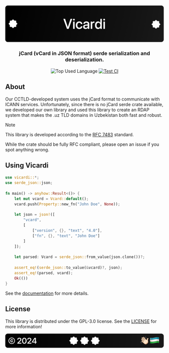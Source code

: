 <p align="center">
    <img src=".github/assets/header.png" alt="Uzinfocom's {Vicardi}">
</p>

<p align="center">
    <h3 align="center">jCard (vCard in JSON format) serde serialization and deserialization.</h3>
</p>

<p align="center">
    <img align="center" src="https://img.shields.io/github/languages/top/uzinfocom-org/vicardi?style=flat&logo=nixos&logoColor=ffffff&labelColor=242424&color=242424" alt="Top Used Language">
    <a href="https://github.com/uzinfocom-org/vicardi/actions/workflows/test.yml"><img align="center" src="https://img.shields.io/github/actions/workflow/status/uzinfocom-org/vicardi/test.yml?style=flat&logo=github&logoColor=ffffff&labelColor=242424&color=242424" alt="Test CI"></a>
</p>

## About

Our CCTLD-developed system uses the jCard format to communicate with ICANN services. Unfortunately, since there is no
jCard serde crate available, we developed our own library and used this library to create an RDAP system that makes the
.uz TLD domains in Uzbekistan both fast and robust.

> [!NOTE]
> This library is developed according to the [RFC 7483](https://datatracker.ietf.org/doc/html/rfc7483) standard.
>
> While the crate should be fully RFC compliant, please open an issue if you spot anything wrong.

## Using Vicardi

```rust
use vicardi::*;
use serde_json::json;

fn main() -> anyhow::Result<()> {
    let mut vcard = Vcard::default();
    vcard.push(Property::new_fn("John Doe", None));

    let json = json!([
        "vcard",
        [
            ["version", {}, "text", "4.0"],
            ["fn", {}, "text", "John Doe"]
        ]
    ]);

    let parsed: Vcard = serde_json::from_value(json.clone())?;

    assert_eq!(serde_json::to_value(&vcard)?, json);
    assert_eq!(parsed, vcard);
    Ok(())
}
```

See the [documentation](https://docs.rs/vicardi/latest/vicardi/) for more details.

## License

This library is distributed under the GPL-3.0 license. See the [LICENSE](./LICENSE) for more information!

<p align="center">
    <img src=".github/assets/footer.png" alt="Uzinfocom's {Vicardi}">
</p>
